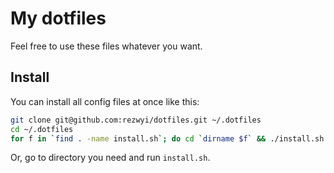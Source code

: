 # My dotfiles

Feel free to use these files whatever you want.

## Install

You can install all config files at once like this:

```bash
git clone git@github.com:rezwyi/dotfiles.git ~/.dotfiles
cd ~/.dotfiles
for f in `find . -name install.sh`; do cd `dirname $f` && ./install.sh && cd -; done
```

Or, go to directory you need and run `install.sh`.
